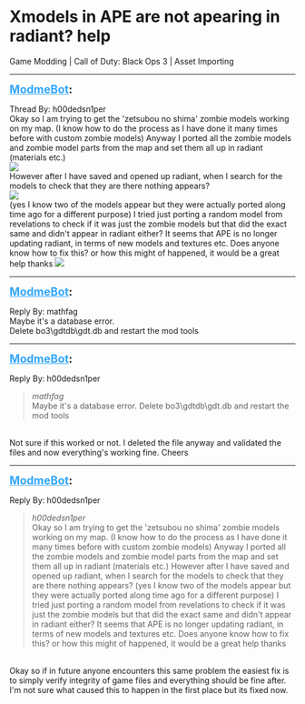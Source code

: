# Xmodels in APE are not apearing in radiant? help
Game Modding | Call of Duty: Black Ops 3 | Asset Importing

---
<strong style="font-size: 1.4em;"><span style="text-decoration: underline;text-decoration-color: #34a7f9;"><span style="color:#34a7f9;">ModmeBot</span></span>:</strong>

<p>Thread By: h00dedsn1per<br />Okay so I am trying to get the &#39;zetsubou no shima&#39; zombie models working on my map. (I know how to do the process as I have done it many times before with custom zombie models) Anyway I ported all the zombie models and zombie model parts from the map and set them all up in radiant (materials etc.)<br /><img style="max-width: 500px;" src="https://i.imgur.com/BPSkgOP.png"><br />However after I have saved and opened up radiant, when I search for the models to check that they are there nothing appears?<br /><img style="max-width: 500px;" src="https://i.imgur.com/OEfXx67.png"><br />(yes I know two of the models appear but they were actually ported along time ago for a different purpose) I tried just porting a random model from revelations to check if it was just the zombie models but that did the exact same and didn&#39;t appear in radiant either? It seems that APE is no longer updating radiant, in terms of new models and textures etc. Does anyone know how to fix this? or how this might of happened, it would be a great help thanks <img style="max-width: 500px;" src="http://aviacreations.com/modme/emoticons/smile.png"></p>

---
<strong style="font-size: 1.4em;"><span style="text-decoration: underline;text-decoration-color: #34a7f9;"><span style="color:#34a7f9;">ModmeBot</span></span>:</strong>

<p>Reply By: mathfag<br />Maybe it&#39;s a database error. <br />Delete bo3\gdtdb\gdt.db  and restart the mod tools</p>

---
<strong style="font-size: 1.4em;"><span style="text-decoration: underline;text-decoration-color: #34a7f9;"><span style="color:#34a7f9;">ModmeBot</span></span>:</strong>

<p>Reply By: h00dedsn1per<br /><blockquote><em>mathfag</em><br />Maybe it&#39;s a database error.  Delete bo3\gdtdb\gdt.db  and restart the mod tools</blockquote><br /> Not sure if this worked or not. I deleted the file anyway and validated the files and now everything&#39;s working fine. Cheers</p>

---
<strong style="font-size: 1.4em;"><span style="text-decoration: underline;text-decoration-color: #34a7f9;"><span style="color:#34a7f9;">ModmeBot</span></span>:</strong>

<p>Reply By: h00dedsn1per<br /><blockquote><em>h00dedsn1per</em><br />Okay so I am trying to get the &#39;zetsubou no shima&#39; zombie models working on my map. (I know how to do the process as I have done it many times before with custom zombie models) Anyway I ported all the zombie models and zombie model parts from the map and set them all up in radiant (materials etc.) However after I have saved and opened up radiant, when I search for the models to check that they are there nothing appears? (yes I know two of the models appear but they were actually ported along time ago for a different purpose) I tried just porting a random model from revelations to check if it was just the zombie models but that did the exact same and didn&#39;t appear in radiant either? It seems that APE is no longer updating radiant, in terms of new models and textures etc. Does anyone know how to fix this? or how this might of happened, it would be a great help thanks</blockquote><br /> Okay so if in future anyone encounters this same problem the easiest fix is to simply verify integrity of game files and everything should be fine after. I&#39;m not sure what caused this to happen in the first place but its fixed now.</p>
